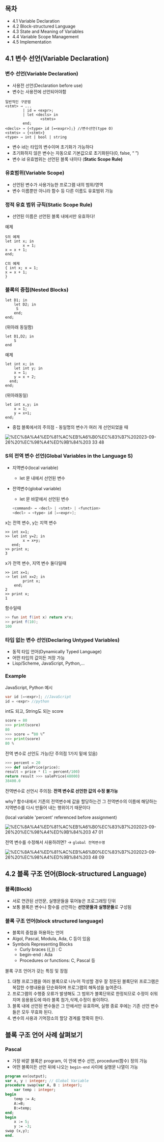 ## 목차

- 4.1 Variable Declaration
- 4.2 Block-structured Language
- 4.3 State and Meaning of Variables
- 4.4 Variable Scope Management
- 4.5 Implementation

## 4.1 변수 선언(Variable Declaration)

### 변수 선언(Variable Declaration)

- 사용전 선언(Declaration before use)
- 변수는 사용전에 선언되어야함

```
일반적인 구문법
<stmt> → ...
        | id = <expr>;
        | let <decls> in
                <stmts> 
		end;
<decls> → {<type> id [=<expr>];} //변수선언(type O)
<stmts> → {<stmt>}
<type> → int | bool | string
```

- 변수 id는 <type>타입의 변수이며 초기화가 가능하다
- 초기화하지 않은 변수는 자동으로 기본값으로 초기화된다(0, false, “ ”)
- 변수 id 유효범위는 선언된 블록 내이다 (**Static Scope Rule)**

### 유효범위(**Variable Scope**)

- 선언된 변수가 사용가능한 프로그램 내의 범위/영역
- 변수 이름뿐만 아니라 함수 등 다른 이름도 유효범위 가능

### 정적 유효 범위 규칙(Static Scope Rule)

- 선언된 이름은 선언된 블록 내에서만 유효하다!

예제

```
S의 예제 
let int x; in
        x = 1;
x = x + 1;
end;

C의 예제
{ int x; x = 1;
x = x + 1;
}
```

### 블록의 중첩(Nested Blocks)

```
let D1; in
    let D2; in
	 S
    end;
end;
```

(위아래 동일함)

```
let D1,D2; in
	S
end
```

예제

```
let int x; in
    let int y; in
    x = 1;
    y = x + 2;
  end;
end;
```

(위아래동일)

```
let int x,y; in
    x = 1;
    y = x+1;
end;
```

- 중첩 블록에서의 주의점 - 동일명의 변수가 여러 개 선언되었을 때

![%EC%8A%A4%ED%81%AC%EB%A6%B0%EC%83%B7%202023-09-26%20%EC%98%A4%ED%9B%84%203 33 48](https://github.com/puretension/Univ_Study_Repo/assets/106448279/4e1d2f93-430b-467e-9c5b-53e578d86564)

### S의 전역 변수 선언(**Global Variables in the Language S**)

- 지역변수(local variable)
    - let 문 내에서 선언된 변수
- 전역변수(global variable)
    - let 문 바깥에서 선언된 변수

    ```java
    <command> → <decl> | <stmt> | <function>
    <decl> → <type> id [=<expr>];
    ```


x는 전역 변수, y는 지역 변수

```
>> int x=1;
>> let int y=2; in 
        x = x+y;
   end; 
>> print x;
3
```

x가 전역 변수, 지역 변수 둘다일때

```
>> int x=1;
›> let int x=2; in
        print x; 
    end;
2
>> print x; 
1
```

함수일때

```java
>> fun int f(int x) return x*x;
>> print f(10); 
100
```

### 타입 없는 변수 선언(**Declaring Untyped Variables**)

- 동적 타입 언어(Dynamically Typed Language)
- 어떤 타입의 값이든 저장 가능
- Lisp/Scheme, JavaScript, Python,…

### Example

JavaScript, Python 예시

```java
var id [=<expr>]; //JavaScript
id = <expr> //python
```

int도 되고, String도 되는 score

```python
score = 80
>>> print(score) 
80
>>> score = “80 %” 
>>> print(score)
80 %
```

전역 변수로 선언도 가능(단 주의점 1가지 밑에 있음)

```python
>>> percent = 20
>>> def salePrice(price):
result = price * (1 – percent/100)
return result >>> salePrice(48000)
38400.0
```

전역변수로 선언시 주의점: **전역 변수로 선언한 값의 수정 불가능**

why?
함수내에서 기존의 전역변수에 값을 할당하는건  그 전역변수의 이름에 해당하는 지역변수를 다시 만들어 내는 행위이기 때문이다

(local variable 'percent' referenced before assignment)

![%EC%8A%A4%ED%81%AC%EB%A6%B0%EC%83%B7%202023-09-26%20%EC%98%A4%ED%9B%84%203 47 01](https://github.com/puretension/Univ_Study_Repo/assets/106448279/e98de7c9-2ae7-4cbf-9e57-7ae8458f68f0)

전역 변수를 수정해서 사용하려면? → `global 전역변수명`

![%EC%8A%A4%ED%81%AC%EB%A6%B0%EC%83%B7%202023-09-26%20%EC%98%A4%ED%9B%84%203 48 09](https://github.com/puretension/Univ_Study_Repo/assets/106448279/dd504c68-ffc0-4f8a-b501-8eb67d2b804b)

## 4.2 블록 구조 언어(**Block-structured Language)**

### 블록(Block)

- 서로 연관된 선언문, 실행문들을 묶어놓은 프로그래밍 단위
- 보통 블록은 변수나 함수를 선언하는 **선언문들과 실행문들**로 구성됨

### 블록 구조 언어(block structured language)

- 블록의 중첩을 허용하는 언어
- Algol, Pascal, Modula, Ada, C 등이 있음
- Symbols Representing Blocks
    - Curly braces ({,}) : C
    - begin-end : Ada
    - Procedures or functions: C, Pascal 등

블록 구조 언어가 갖는 특징 및 장점

1. 대형 프로그램을 여러 블록으로 나누어 작성할 경우 잘 정돈된 블록단위 프로그램은 복잡한 수행내용을 단순화하며 프로그램의 해독성을 높여준다.
2. 프로그램의 수행중 오류가 발생해도 그 범위가 블록단위로 한정되므로 수정이 쉬워지며 응용용도에 따라 블록 첨가,삭제,수정이 용이하다.
3. 블록 내에 선언된 변수들은 그 안에서만 유효하며, 실행 종료 후에는 기존 선언 변수들은 모두 무효화 된다.
4. 변수의 사용과 기억장소의 할당 경계를 명확히 한다.

## 블록 구조 언어 사례 살펴보기

### Pascal

- 가장 바깥 블록은 program, 이 안에 변수 선언, procedure(함수) 정의 가능
- 어떤 블록이든 선언 뒤에 나오는 `begin-end` 사이에 실행문 나열이 가능

```pascal
program ex(output);
var x, y : integer; // Global Variable 
procedure swap(var A, B : integer);
    var temp : integer; 
begin
    temp := A; 
    A:=B; 
    B:=temp;
end; 
begin
    x := 5; 
    y := -3;
swap (x,y); 
end.
```